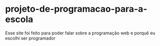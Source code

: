 # projeto-de-programacao-para-a-escola
Esse site foi feito para poder falar sobre a programação web e porquê eu escolhi ser programador
